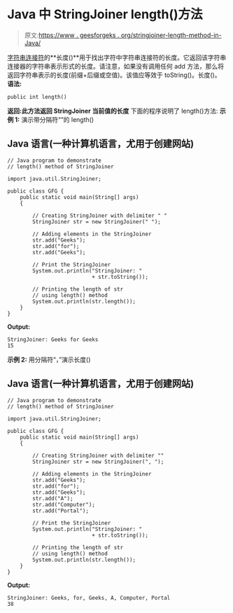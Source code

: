 # Java 中 StringJoiner length()方法

> 原文:[https://www . geesforgeks . org/stringjoiner-length-method-in-Java/](https://www.geeksforgeeks.org/stringjoiner-length-method-in-java/)

[字符串连接符](https://www.geeksforgeeks.org/java-util-stringjoiner-java8/)的**长度()**用于找出字符中字符串连接符的长度。它返回该字符串连接器的字符串表示形式的长度。请注意，如果没有调用任何 add 方法，那么将返回字符串表示的长度(前缀+后缀或空值)。该值应等效于 toString()。长度()。
**语法:**

```
public int length()
```

**返回:**此方法返回 StringJoiner 当前值的**长度**
下面的程序说明了 length()方法:
**示例 1:** 演示带分隔符“”的 length()

## Java 语言(一种计算机语言，尤用于创建网站)

```
// Java program to demonstrate
// length() method of StringJoiner

import java.util.StringJoiner;

public class GFG {
    public static void main(String[] args)
    {

        // Creating StringJoiner with delimiter " "
        StringJoiner str = new StringJoiner(" ");

        // Adding elements in the StringJoiner
        str.add("Geeks");
        str.add("for");
        str.add("Geeks");

        // Print the StringJoiner
        System.out.println("StringJoiner: "
                           + str.toString());

        // Printing the length of str
        // using length() method
        System.out.println(str.length());
    }
}
```

**Output:** 

```
StringJoiner: Geeks for Geeks
15
```

**示例 2:** 用分隔符“，”演示长度()

## Java 语言(一种计算机语言，尤用于创建网站)

```
// Java program to demonstrate
// length() method of StringJoiner

import java.util.StringJoiner;

public class GFG {
    public static void main(String[] args)
    {

        // Creating StringJoiner with delimiter ""
        StringJoiner str = new StringJoiner(", ");

        // Adding elements in the StringJoiner
        str.add("Geeks");
        str.add("for");
        str.add("Geeks");
        str.add("A");
        str.add("Computer");
        str.add("Portal");

        // Print the StringJoiner
        System.out.println("StringJoiner: "
                           + str.toString());

        // Printing the length of str
        // using length() method
        System.out.println(str.length());
    }
}
```

**Output:** 

```
StringJoiner: Geeks, for, Geeks, A, Computer, Portal
38
```